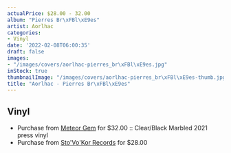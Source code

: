 ```yaml
---
actualPrice: $28.00 - 32.00
album: "Pierres Br\xFBl\xE9es"
artist: Aorlhac
categories:
- Vinyl
date: '2022-02-08T06:00:35'
draft: false
images:
- "/images/covers/aorlhac-pierres_br\xFBl\xE9es.jpg"
inStock: true
thumbnailImage: "/images/covers/aorlhac-pierres_br\xFBl\xE9es-thumb.jpg"
title: "Aorlhac - Pierres Br\xFBl\xE9es"
---
```


## Vinyl
* Purchase from [Meteor Gem](https://meteor-gem.com/products/aorlhac-pierres-brulees-2xlp) for $32.00 :: Clear/Black Marbled 2021 press vinyl
* Purchase from [Sto'Vo'Kor Records](https://stovokor-records.com/products/aorlhac-pierres-brulees) for $28.00

